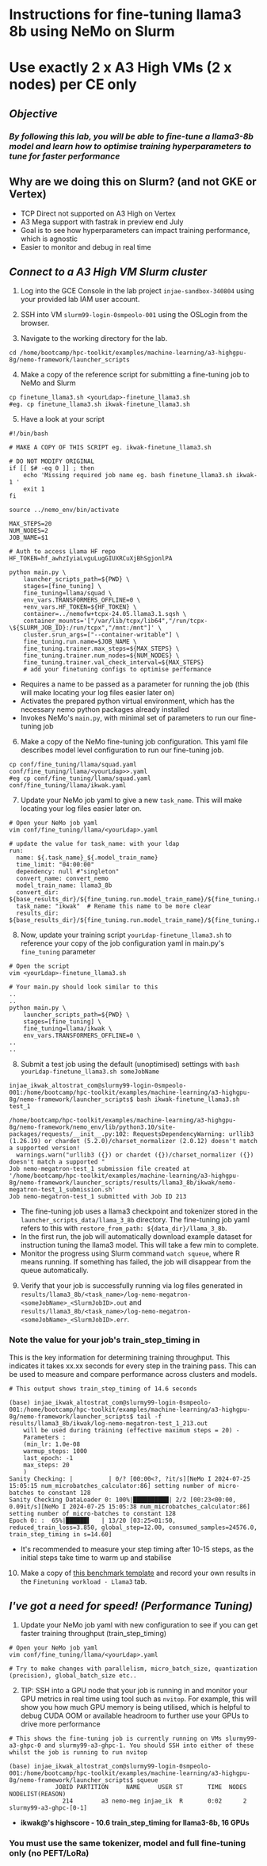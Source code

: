 # Instructions for fine-tuning llama3 8b using NeMo on Slurm

# Use exactly 2 x A3 High VMs (2 x nodes) per CE only

## ***Objective***
### *By following this lab, you will be able to fine-tune a llama3-8b model and learn how to optimise training hyperparameters to tune for faster performance*

## Why are we doing this on Slurm? (and not GKE or Vertex)

- TCP Direct not supported on A3 High on Vertex
- A3 Mega support with fastrak in preview end July
- Goal is to see how hyperparameters can impact training performance, which is agnostic
- Easier to monitor and debug in real time

## ***Connect to a A3 High VM Slurm cluster***

1. Log into the GCE Console in the lab project `injae-sandbox-340804` using your provided lab IAM user account.  

2. SSH into VM `slurm99-login-0smpeolo-001` using the OSLogin from the browser.

3. Navigate to the working directory for the lab.

```
cd /home/bootcamp/hpc-toolkit/examples/machine-learning/a3-highgpu-8g/nemo-framework/launcher_scripts
```

4. Make a copy of the reference script for submitting a fine-tuning job to NeMo and Slurm

```
cp finetune_llama3.sh <yourLdap>-finetune_llama3.sh
#eg. cp finetune_llama3.sh ikwak-finetune_llama3.sh
```

5. Have a look at your script

```
#!/bin/bash

# MAKE A COPY OF THIS SCRIPT eg. ikwak-finetune_llama3.sh

# DO NOT MODIFY ORIGINAL
if [[ $# -eq 0 ]] ; then
    echo 'Missing required job name eg. bash finetune_llama3.sh ikwak-1 '
    exit 1
fi

source ../nemo_env/bin/activate

MAX_STEPS=20
NUM_NODES=2
JOB_NAME=$1

# Auth to access Llama HF repo
HF_TOKEN=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

python main.py \
    launcher_scripts_path=${PWD} \
    stages=[fine_tuning] \
    fine_tuning=llama/squad \
    env_vars.TRANSFORMERS_OFFLINE=0 \
    +env_vars.HF_TOKEN=${HF_TOKEN} \
    container=../nemofw+tcpx-24.05.llama3.1.sqsh \
    container_mounts='["/var/lib/tcpx/lib64","/run/tcpx-\${SLURM_JOB_ID}:/run/tcpx","/mnt:/mnt"]' \
    cluster.srun_args=["--container-writable"] \
    fine_tuning.run.name=$JOB_NAME \
    fine_tuning.trainer.max_steps=${MAX_STEPS} \
    fine_tuning.trainer.num_nodes=${NUM_NODES} \
    fine_tuning.trainer.val_check_interval=${MAX_STEPS}
    # add your finetuning configs to optimise performance
```

- Requires a name to be passed as a parameter for running the job (this will make locating your log files easier later on)
- Activates the prepared python virtual environment, which has the necessary nemo python packages already installed
- Invokes NeMo's `main.py`, with minimal set of parameters to run our fine-tuning job

6. Make a copy of the NeMo fine-tuning job configuration. This yaml file describes model level configuration to run our fine-tuning job.

```
cp conf/fine_tuning/llama/squad.yaml conf/fine_tuning/llama/<yourLdap>>.yaml
#eg cp conf/fine_tuning/llama/squad.yaml conf/fine_tuning/llama/ikwak.yaml   
``` 

7. Update your NeMo job yaml to give a new `task_name`. This will make locating your log files easier later on.

```
# Open your NeMo job yaml
vim conf/fine_tuning/llama/<yourLdap>.yaml

# update the value for task_name: with your ldap
run:
  name: ${.task_name}_${.model_train_name}
  time_limit: "04:00:00"
  dependency: null #"singleton"
  convert_name: convert_nemo
  model_train_name: llama3_8b
  convert_dir: ${base_results_dir}/${fine_tuning.run.model_train_name}/${fine_tuning.run.convert_name}
  task_name: "ikwak"  # Rename this name to be more clear
  results_dir: ${base_results_dir}/${fine_tuning.run.model_train_name}/${fine_tuning.run.task_name}
``` 

8. Now, update your training script `yourLdap-finetune_llama3.sh` to reference your copy of the job configuration yaml in main.py's `fine_tuning` parameter
```
# Open the script
vim <yourLdap>-finetune_llama3.sh

# Your main.py should look similar to this
..
..
python main.py \
    launcher_scripts_path=${PWD} \
    stages=[fine_tuning] \
    fine_tuning=llama/ikwak \
    env_vars.TRANSFORMERS_OFFLINE=0 \
..
..
```

8. Submit a test job using the default (unoptimised) settings with `bash yourLdap-finetune_llama3.sh someJobName`

```
injae_ikwak_altostrat_com@slurmy99-login-0smpeolo-001:/home/bootcamp/hpc-toolkit/examples/machine-learning/a3-highgpu-8g/nemo-framework/launcher_scripts$ bash ikwak-finetune_llama3.sh test_1

/home/bootcamp/hpc-toolkit/examples/machine-learning/a3-highgpu-8g/nemo-framework/nemo_env/lib/python3.10/site-packages/requests/__init__.py:102: RequestsDependencyWarning: urllib3 (1.26.19) or chardet (5.2.0)/charset_normalizer (2.0.12) doesn't match a supported version!
  warnings.warn("urllib3 ({}) or chardet ({})/charset_normalizer ({}) doesn't match a supported "
Job nemo-megatron-test_1 submission file created at '/home/bootcamp/hpc-toolkit/examples/machine-learning/a3-highgpu-8g/nemo-framework/launcher_scripts/results/llama3_8b/ikwak/nemo-megatron-test_1_submission.sh'
Job nemo-megatron-test_1 submitted with Job ID 213
```

- The fine-tuning job uses a llama3 checkpoint and tokenizer stored in the `launcher_scripts_data/llama_3_8b` directory. The fine-tuning job yaml refers to this with `restore_from_path: ${data_dir}/llama_3_8b`.
- In the first run, the job will automatically download example dataset for instruction tuning the llama3 model. This will take a few min to complete.
- Monitor the progress using Slurm command `watch squeue`, where R means running. If something has failed, the job will disappear from the queue automatically.

9. Verify that your job is successfully running via log files generated in `results/llama3_8b/<task_name>/log-nemo-megatron-<someJobName>_<SlurmJobID>.out` and `results/llama3_8b/<task_name>/log-nemo-megatron-<someJobName>_<SlurmJobID>.err`.

### Note the value for your job's train_step_timing in

This is the key information for determining training throughput. This indicates it takes xx.xx seconds for every step in the training pass. This can be used to measure and compare performance across clusters and models.

```
# This output shows train_step_timing of 14.6 seconds

(base) injae_ikwak_altostrat_com@slurmy99-login-0smpeolo-001:/home/bootcamp/hpc-toolkit/examples/machine-learning/a3-highgpu-8g/nemo-framework/launcher_scripts$ tail -f results/llama3_8b/ikwak/log-nemo-megatron-test_1_213.out 
    will be used during training (effective maximum steps = 20) - 
    Parameters : 
    (min_lr: 1.0e-08
    warmup_steps: 1000
    last_epoch: -1
    max_steps: 20
    )
Sanity Checking: |          | 0/? [00:00<?, ?it/s][NeMo I 2024-07-25 15:05:15 num_microbatches_calculator:86] setting number of micro-batches to constant 128
Sanity Checking DataLoader 0: 100%|██████████| 2/2 [00:23<00:00,  0.09it/s][NeMo I 2024-07-25 15:05:38 num_microbatches_calculator:86] setting number of micro-batches to constant 128
Epoch 0: :  65%|██████▌   | 13/20 [03:25<01:50, reduced_train_loss=3.850, global_step=12.00, consumed_samples=24576.0, train_step_timing in s=14.60]
```

- It's recommended to measure your step timing after 10-15 steps, as the initial steps take time to warm up and stabilise

10. Make a copy of [this benchmark template](https://docs.google.com/spreadsheets/d/1VDaQ9reMmWr9FHowzOy_0_Iwxkg1Bwo5vIPeb1yqXqA/edit?resourcekey=0-G0uKUN05DynsJBKkRCJUAg&gid=226799209#gid=226799209) and record your own results in the `Finetuning workload - Llama3` tab.

## ***I've got a need for speed! (Performance Tuning)***

1. Update your NeMo job yaml with new configuration to see if you can get faster training throughput (train_step_timing)

```
# Open your NeMo job yaml
vim conf/fine_tuning/llama/<yourLdap>.yaml

# Try to make changes with parallelism, micro_batch_size, quantization (precision), global_batch_size etc..
``` 

2. TIP: SSH into a GPU node that your job is running in and monitor your GPU metrics in real time using tool such as `nvitop`. For example, this will show you how much GPU memory is being utilised, which is helpful to debug CUDA OOM or available headroom to further use your GPUs to drive more performance

```
# This shows the fine-tuning job is currently running on VMs slurmy99-a3-ghpc-0 and slurmy99-a3-ghpc-1. You should SSH into either of these whilst the job is running to run nvitop

(base) injae_ikwak_altostrat_com@slurmy99-login-0smpeolo-001:/home/bootcamp/hpc-toolkit/examples/machine-learning/a3-highgpu-8g/nemo-framework/launcher_scripts$ squeue
             JOBID PARTITION     NAME     USER ST       TIME  NODES NODELIST(REASON)
               214        a3 nemo-meg injae_ik  R       0:02      2 slurmy99-a3-ghpc-[0-1]
```

- **ikwak@'s highscore - 10.6 train_step_timing for llama3-8b, 16 GPUs**

### You must use the same tokenizer, model and full fine-tuning only (no PEFT/LoRa)
